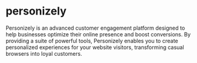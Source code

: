 # personizely
Personizely is an advanced customer engagement platform designed to help businesses optimize their online presence and boost conversions. By providing a suite of powerful tools, Personizely enables you to create personalized experiences for your website visitors, transforming casual browsers into loyal customers.
